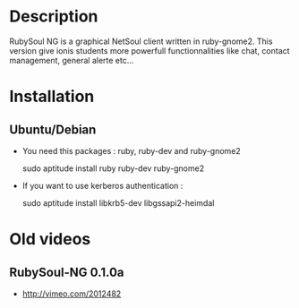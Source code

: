 # Description

RubySoul NG is a graphical NetSoul client written in ruby-gnome2.
This version give ionis students more powerfull functionnalities like chat, contact management, general alerte etc...

# Installation

## Ubuntu/Debian

 * You need this packages : ruby, ruby-dev and ruby-gnome2

	sudo aptitude install ruby ruby-dev ruby-gnome2

 * If you want to use kerberos authentication :

	sudo aptitude install libkrb5-dev libgssapi2-heimdal


# Old videos

## RubySoul-NG 0.1.0a

 * http://vimeo.com/2012482

